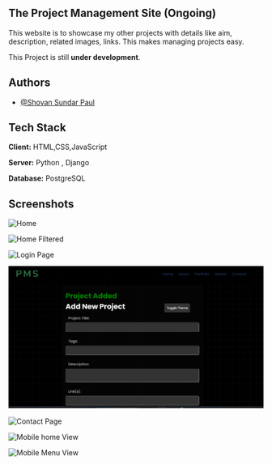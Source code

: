 
## The Project Management Site (Ongoing)


This website is to showcase my other projects with details like aim, description, related images, links. This makes managing projects easy. 

This Project is still **under development**.






## Authors

- [@Shovan Sundar Paul ](https://github.com/shovanpaul48)



## Tech Stack

**Client:** HTML,CSS,JavaScript

**Server:** Python , Django

**Database:** PostgreSQL








## Screenshots

![Home](https://github.com/shovanpaul48/ProjectManagementSite-PMS/Images_Projectmanger/home.png?raw=true)

![Home Filtered](https://github.com/shovanpaul48/ProjectManagementSite-PMS/Images_Projectmanger/home_filter.png?raw=true)

![Login Page ](https://github.com/shovanpaul48/ProjectManagementSite-PMS/Images_Projectmanger/login.png?raw=true)

![Add Project page](https://github.com/shovanpaul48/ProjectManagementSite-PMS/blob/main/Images_Projectmanger/add_project.png?raw=true)

![Contact Page](https://github.com/shovanpaul48/ProjectManagementSite-PMS/Images_Projectmanger/contact.png?raw=true)

![Mobile home View ](https://github.com/shovanpaul48/ProjectManagementSite-PMS/Images_Projectmanger/mobile_home.png?raw=true)

![Mobile Menu View](https://github.com/shovanpaul48/ProjectManagementSite-PMS/Images_Projectmanger/mobile_menu.png?raw=true)

